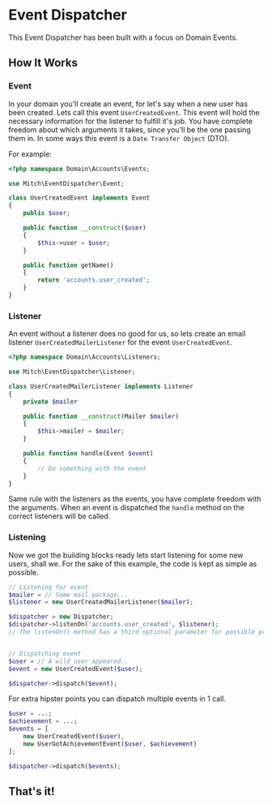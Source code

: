 # Event Dispatcher

This Event Dispatcher has been built with a focus on Domain Events.

## How It Works

### Event
In your domain you'll create an event, for let's say when a new user has been created.
Lets call this event `UserCreatedEvent`. This event will hold the necessary information for the listener to fulfill it's job.
You have complete freedom about which arguments it takes, since you'll be the one passing them in.
In some ways this event is a `Date Transfer Object` (DTO).

For example:

```php
<?php namespace Domain\Accounts\Events;

use Mitch\EventDispatcher\Event;

class UserCreatedEvent implements Event
{
    public $user;

    public function __construct($user)
    {
        $this->user = $user;
    }

    public function getName()
    {
        return 'accounts.user_created';
    }
}
```

### Listener
An event without a listener does no good for us, so lets create an email listener `UserCreatedMailerListener` for the event `UserCreatedEvent`.

```php
<?php namespace Domain\Accounts\Listeners;

use Mitch\EventDispatcher\Listener;

class UserCreatedMailerListener implements Listener
{
    private $mailer

    public function __construct(Mailer $mailer)
    {
        $this->mailer = $mailer;
    }

    public function handle(Event $event)
    {
        // Do something with the event
    }
}
```

Same rule with the listeners as the events, you have complete freedom with the arguments.
When an event is dispatched the `handle` method on the correct listeners will be called.

### Listening
Now we got the building blocks ready lets start listening for some new users, shall we.
For the sake of this example, the code is kept as simple as possible.

```php
// Listening for event
$mailer = // Some mail package...
$listener = new UserCreatedMailerListener($mailer);

$dispatcher = new Dispatcher;
$dispatcher->listenOn('accounts.user_created', $listener);
// The listenOn() method has a third optional parameter for possible priority.


// Dispatching event
$user = // A wild user appeared..
$event = new UserCreatedEvent($user);

$dispatcher->dispatch($event);
```

For extra hipster points you can dispatch multiple events in 1 call.

```php
$user = ...;
$achievement = ...;
$events = [
    new UserCreatedEvent($user),
    new UserGotAchievementEvent($user, $achievement)
];

$dispatcher->dispatch($events);
```

## That's it!
